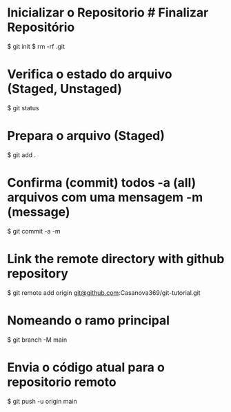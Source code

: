 
# Inicializar o Repositorio	  # Finalizar Repositório
  $ git init			        $ rm -rf .git

# Verifica o estado do arquivo (Staged, Unstaged)
  $ git status

# Prepara o arquivo (Staged)
  $ git add .

# Confirma (commit) todos -a (all) arquivos com uma mensagem -m (message)
  $ git commit -a -m

# Link the remote directory with github repository
  $ git remote add origin git@github.com:Casanova369/git-tutorial.git

# Nomeando o ramo principal
  $ git branch -M main

# Envia o código atual para o repositorio remoto
  $ git push -u origin main
